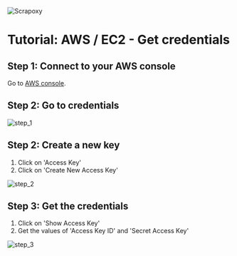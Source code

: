 ![Scrapoxy](https://raw.githubusercontent.com/fabienvauchelles/scrapoxy/master/docs/logo.png)


# Tutorial: AWS / EC2 - Get credentials

## Step 1: Connect to your AWS console

Go to [AWS console](https://console.aws.amazon.com).


## Step 2: Go to credentials
 
![step_1](https://raw.githubusercontent.com/fabienvauchelles/scrapoxy/master/docs/standard/providers/awsec2/get_credentials/step_1.jpg)


## Step 2: Create a new key
 
1. Click on 'Access Key'
2. Click on 'Create New Access Key'

![step_2](https://raw.githubusercontent.com/fabienvauchelles/scrapoxy/master/docs/standard/providers/awsec2/get_credentials/step_2.jpg)


## Step 3: Get the credentials
 
1. Click on 'Show Access Key'
2. Get the values of 'Access Key ID' and 'Secret Access Key'

![step_3](https://raw.githubusercontent.com/fabienvauchelles/scrapoxy/master/docs/standard/providers/awsec2/get_credentials/step_3.jpg)
